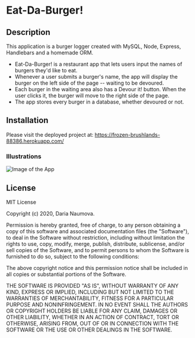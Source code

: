 # Eat-Da-Burger!

## Description

This application is a burger logger created with MySQL, Node, Express, Handlebars and a homemade ORM. 

* Eat-Da-Burger! is a restaurant app that lets users input the names of burgers they'd like to eat. 
* Whenever a user submits a burger's name, the app will display the burger on the left side of the page -- waiting to be devoured. 
* Each burger in the waiting area also has a Devour it! button. When the user clicks it, the burger will move to the right side of the page. 
* The app stores every burger in a database, whether devoured or not.

## Installation

Please visit the deployed project at: https://frozen-brushlands-88386.herokuapp.com/ 

### Illustrations

![Image of the App](/assets/img/hamburger-go.gif)


## License

MIT License

Copyright (c) 2020, Daria Naumova.

Permission is hereby granted, free of charge, to any person obtaining a copy of this software and associated documentation files (the "Software"), to deal in the Software without restriction, including without limitation the rights to use, copy, modify, merge, publish, distribute, sublicense, and/or sell copies of the Software, and to permit persons to whom the Software is furnished to do so, subject to the following conditions:

The above copyright notice and this permission notice shall be included in all copies or substantial portions of the Software.

THE SOFTWARE IS PROVIDED "AS IS", WITHOUT WARRANTY OF ANY KIND, EXPRESS OR IMPLIED, INCLUDING BUT NOT LIMITED TO THE WARRANTIES OF MERCHANTABILITY, FITNESS FOR A PARTICULAR PURPOSE AND NONINFRINGEMENT. IN NO EVENT SHALL THE AUTHORS OR COPYRIGHT HOLDERS BE LIABLE FOR ANY CLAIM, DAMAGES OR OTHER LIABILITY, WHETHER IN AN ACTION OF CONTRACT, TORT OR OTHERWISE, ARISING FROM, OUT OF OR IN CONNECTION WITH THE SOFTWARE OR THE USE OR OTHER DEALINGS IN THE SOFTWARE.
